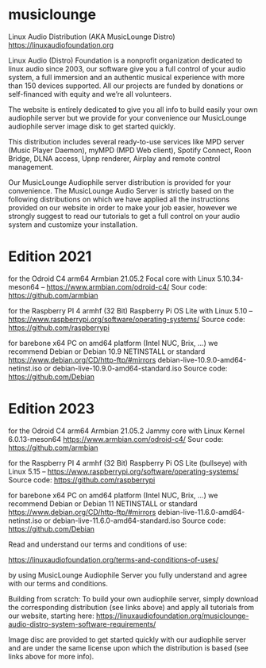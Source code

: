 # musiclounge
Linux Audio Distribution (AKA MusicLounge Distro)
https://linuxaudiofoundation.org

Linux Audio (Distro) Foundation is a nonprofit organization dedicated to linux audio since 2003, our software give you a full control of your audio system, a full immersion and an authentic musical experience with more than 150 devices supported. All our projects are funded by donations or self-financed with equity and we’re all volunteers.

The website is entirely dedicated to give you all info to build easily your own audiophile server but we provide for your convenience our MusicLounge audiophile server image disk to get started quickly.

This distribution includes several ready-to-use services like MPD server (Music Player Daemon), myMPD (MPD Web client), Spotify Connect, Roon Bridge, DLNA access, Upnp renderer, Airplay and remote control management.

Our MusicLounge Audiophile server distribution is provided for your convenience. The MusicLounge Audio Server is strictly based on the following distributions on which we have applied all the instructions provided on our website in order to make your job easier, however we strongly suggest to read our tutorials to get a full control on your audio system and customize your installation.

# Edition 2021

for the Odroid C4 arm64
Armbian 21.05.2 Focal core with Linux 5.10.34-meson64 – https://www.armbian.com/odroid-c4/
Sour code: https://github.com/armbian

for the Raspberry PI 4 armhf (32 Bit)
Raspberry Pi OS Lite with Linux 5.10 – https://www.raspberrypi.org/software/operating-systems/
Source code: https://github.com/raspberrypi

for barebone x64 PC on amd64 platform (Intel NUC, Brix, …) we recommend Debian or
Debian 10.9 NETINSTALL or standard https://www.debian.org/CD/http-ftp/#mirrors
debian-live-10.9.0-amd64-netinst.iso or debian-live-10.9.0-amd64-standard.iso
Source code: https://github.com/Debian

# Edition 2023

for the Odroid C4 arm64
Armbian 21.05.2 Jammy core with Linux Kernel 6.0.13-meson64
https://www.armbian.com/odroid-c4/
Sour code: https://github.com/armbian

for the Raspberry PI 4 armhf (32 Bit)
Raspberry Pi OS Lite (bullseye) with Linux 5.15 – https://www.raspberrypi.org/software/operating-systems/
Source code: https://github.com/raspberrypi

for barebone x64 PC on amd64 platform (Intel NUC, Brix, …) we recommend Debian or
Debian 11 NETINSTALL or standard https://www.debian.org/CD/http-ftp/#mirrors
debian-live-11.6.0-amd64-netinst.iso or debian-live-11.6.0-amd64-standard.iso
Source code: https://github.com/Debian

Read and understand our terms and conditions of use:

https://linuxaudiofoundation.org/terms-and-conditions-of-uses/

by using MusicLounge Audiophile Server you fully understand and agree with our terms and conditions.

Building from scratch:
To build your own audiophile server, simply download the corresponding distribution (see links above) and apply all tutorials from our website, starting here:
https://linuxaudiofoundation.org/musiclounge-audio-distro-system-software-requirements/

Image disc are provided to get started quickly with our audiophile server and are under the same license upon which the distribution is based (see links above for more info).
